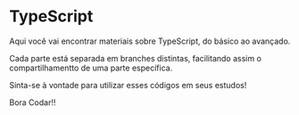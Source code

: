 # TypeScript

Aqui você vai encontrar materiais sobre TypeScript, do básico ao avançado.

Cada parte está separada em branches distintas, facilitando assim o compartilhamentto de uma parte específica.

Sinta-se à vontade para utilizar esses códigos em seus estudos!

Bora Codar!!
